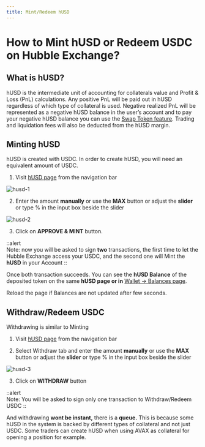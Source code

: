 ```yaml
---
title: Mint/Redeem hUSD
---
```


# How to Mint hUSD or Redeem USDC on Hubble Exchange?

## What is hUSD?

hUSD is the intermediate unit of accounting for collaterals value and Profit & Loss (PnL) calculations. Any positive PnL will be paid out in hUSD regardless of which type of collateral is used. Negative realized PnL will be represented as a negative hUSD balance in the user’s account and to pay your negative hUSD balance you can use the [Swap Token feature](/docs/faq-dapp/how-to-settle-negative-husd-or-swap-collaterals-on-hubble-exchange). Trading and liquidation fees will also be deducted from the hUSD margin.

## Minting hUSD

hUSD is created with USDC. In order to create hUSD, you will need an equivalent amount of USDC.

1. Visit [hUSD page](https://app.hubble.exchange/husd-usdc) from the navigation bar
    
![husd-1](/content/faq/husd-1.png)
    

2. Enter the amount **manually** or use the **MAX** button or adjust the **slider** or type % in the input box beside the slider
    
![husd-2](/content/faq/husd-2.png)
    

3. Click on **APPROVE & MINT** button.

::alert    
Note: now you will be asked to sign **two** transactions, the first time to let the Hubble Exchange access your USDC, and the second one will Mint the **hUSD** in your Account
::

Once both transaction succeeds. You can see the **hUSD Balance** of the deposited token on the same **hUSD page or in**  [Wallet → Balances page](https://app.hubble.exchange/wallet/balances?ref=docs.hubble.exchange).
    
Reload the page if Balances are not updated after few seconds.
    

## Withdraw/Redeem USDC

Withdrawing is similar to Minting

1. Visit [hUSD page](https://app.hubble.exchange/husd-usdc) from the navigation bar

2. Select Withdraw tab and enter the amount **manually** or use the **MAX** button or adjust the **slider** or type % in the input box beside the slider
    
![husd-3](/content/faq/husd-3.png)
    
3. Click on **WITHDRAW** button

::alert    
Note: You will be asked to sign only one transaction to Withdraw/Redeem USDC 
::

And withdrawing **wont be instant,** there is a **queue.** This is because some hUSD in the system is backed by different types of collateral and not just USDC. Some traders can create hUSD when using AVAX as collateral for opening a position for example.
